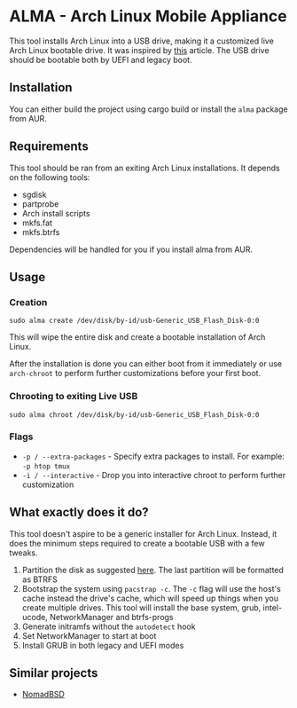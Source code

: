 # ALMA - Arch Linux Mobile Appliance

This tool installs Arch Linux into a USB drive, making it a customized live Arch Linux bootable
drive. It was inspired by [this](http://valleycat.org/linux/arch-usb.html) article. The USB drive
should be bootable both by UEFI and legacy boot.

## Installation

You can either build the project using cargo build or install the `alma` package from AUR.

## Requirements

This tool should be ran from an exiting Arch Linux installations. It depends on the following tools:

* sgdisk
* partprobe
* Arch install scripts
* mkfs.fat
* mkfs.btrfs

Dependencies will be handled for you if you install alma from AUR.

## Usage

### Creation
``` shell
sudo alma create /dev/disk/by-id/usb-Generic_USB_Flash_Disk-0:0
```

This will wipe the entire disk and create a bootable installation of Arch Linux.

After the installation is done you can either boot from it immediately or use `arch-chroot` to
perform further customizations before your first boot.

### Chrooting to exiting Live USB

``` shell
sudo alma chroot /dev/disk/by-id/usb-Generic_USB_Flash_Disk-0:0
```

### Flags
* `-p / --extra-packages` - Specify extra packages to install. For example: `-p htop tmux`
* `-i / --interactive` - Drop you into interactive chroot to perform further customization

## What exactly does it do?

This tool doesn't aspire to be a generic installer for Arch Linux. Instead, it does the minimum
steps required to create a bootable USB with a few tweaks.

1. Partition the disk as suggested [here](http://valleycat.org/linux/arch-usb.html). The last
   partition will be formatted as BTRFS
1. Bootstrap the system using `pacstrap -c`. The `-c` flag will use the host's cache instead the
drive's cache, which will speed up things when you create multiple drives. This tool will install
the base system, grub, intel-ucode, NetworkManager and btrfs-progs
1. Generate initramfs without the `autodetect` hook
1. Set NetworkManager to start at boot
1. Install GRUB in both legacy and UEFI modes

## Similar projects

* [NomadBSD](http://nomadbsd.org/)
